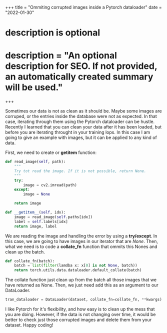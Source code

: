 +++
title = "Ommiting corrupted images inside a Pytorch dataloader"
date = "2022-01-30"

#
# description is optional
#
# description = "An optional description for SEO. If not provided, an automatically created summary will be used."

+++


Sometimes our data is not as clean as it should be. Maybe some images are corruped, or the entries inside the database were not as expected. In that case, iterating through them using the Pytorch dataloader can be hustle. Recently I learned that you can clean your data after it has been loaded, but before you are iterating throught in your training lops. In this case I am going to give an example with images, but it can be applied to any kind of data.

First, we need to create or **__getitem__** function:

```python
def read_image(self, path):
    """ 
    Try tot read the image. If it is not possible, return None.
    """
    try:
        image = cv2.imread(path)
    except:
        image = None

    return image

def __getitem__(self, idx):
    image = read_image(self.paths[idx])
    label = self.labels[idx]
    return image, label
```

We are reading the image and handling the error by using a **try/except**. In this case, we are going to have images in our iterator that are *None*. Then, what we need is to code a **collate_fn** function that ommits this Nones and clean up the batch.

```python
def collate_fn(batch):
    batch = list(filter(lamdba x: x[0] is not None, batch))
    return torch.utils.data.dataloader.default_collate(batch)
```

The collate function just clean up from the batch all those images that we have returned as None. Then, we just need add this as an argument to our DataLoader.

```python
tran_dataloader = DataLoader(dataset, collate_fn=collate_fn, **kwargs)
```

I like Pytorch for it's flexibility, and how easy is to clean up the mess that you are doing. However, if the data is not changing over time, it would be better to check just those corrupted images and delete them from your dataset. Happy coding!

